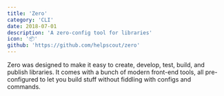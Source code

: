 ```yaml
---
title: 'Zero'
category: 'CLI'
date: 2018-07-01
description: 'A zero-config tool for libraries'
icon: '📦'
github: 'https://github.com/helpscout/zero'
---
```


Zero was designed to make it easy to create, develop, test, build, and publish libraries. It comes with a bunch of modern front-end tools, all pre-configured to let you build stuff without fiddling with configs and commands.
